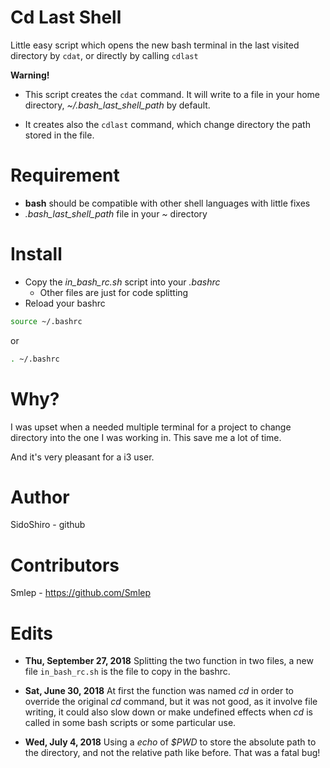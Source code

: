 # Cd Last Shell

Little easy script which opens the new bash terminal in the last visited
directory by ` cdat `, or directly by calling `cdlast`

**Warning!**

* This script creates the ` cdat ` command. It will write to a file in your home
directory, *~/.bash_last_shell_path* by default.

* It creates also the `cdlast` command, which change directory the path stored
in the file.


# Requirement

  * **bash** should be compatible with other shell languages with little fixes
  * *.bash_last_shell_path* file in your *~* directory

# Install

  * Copy the *in_bash_rc.sh* script into your *.bashrc*
    * Other files are just for code splitting
  * Reload your bashrc
   
  ```sh
  source ~/.bashrc
  ```
  
  or 
  
  ```sh
  . ~/.bashrc
  ```

# Why?

  I was upset when a needed multiple terminal for a project to change directory
  into the one I was working in. This save me a lot of time.

  And it's very pleasant for a i3 user.

# Author

  SidoShiro - github
  
# Contributors

  Smlep - https://github.com/Smlep

# Edits

* **Thu, September 27, 2018**
  Splitting the two function in two files, a new file `in_bash_rc.sh` is the
  file to copy in the bashrc.

* **Sat, June 30, 2018**
  At first the function was named *cd* in order to override the original *cd*
  command, but it was not good, as it involve file writing, it could also slow
  down or make undefined effects when *cd* is called in some bash scripts or
  some particular use.

* **Wed, July 4, 2018**
  Using a *echo* of *$PWD* to store the absolute path to the directory, and not
  the relative path like before. That was a fatal bug!

